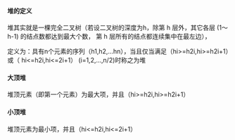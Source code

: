 #### 堆的定义
堆其实就是一棵完全二叉树（若设二叉树的深度为h，除第 h 层外，其它各层 (1～h-1) 的结点数都达到最大个数，
第 h 层所有的结点都连续集中在最左边），
    
定义为：具有n个元素的序列（h1,h2,...hn），当且仅当满足（hi>=h2i,hi>=h2i+1）或（
hi<=h2i,hi<=2i+1） (i=1,2,...,n/2)时称之为堆

#### 大顶堆 
堆顶元素（即第一个元素）为最大项，并且（hi>=h2i,hi>=h2i+1）

#### 小顶堆
堆顶元素为最小项，并且（hi<=h2i,hi<=2i+1）